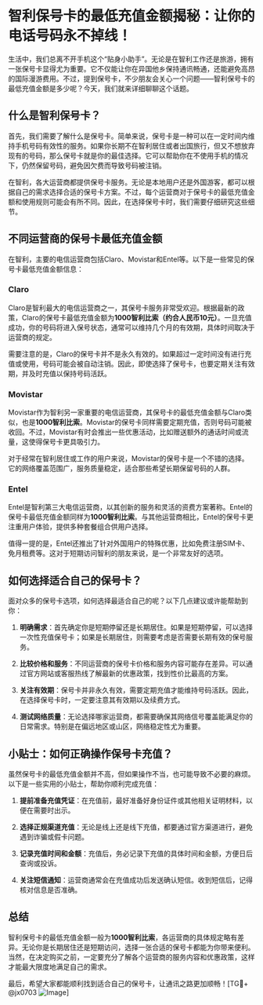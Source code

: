 # 智利保号卡的最低充值金额揭秘：让你的电话号码永不掉线！

生活中，我们总离不开手机这个“贴身小助手”。无论是在智利工作还是旅游，拥有一张保号卡显得尤为重要。它不仅能让你在异国他乡保持通讯畅通，还能避免高昂的国际漫游费用。不过，提到保号卡，不少朋友会关心一个问题——智利保号卡的最低充值金额是多少呢？今天，我们就来详细聊聊这个话题。

## 什么是智利保号卡？

首先，我们需要了解什么是保号卡。简单来说，保号卡是一种可以在一定时间内维持手机号码有效性的服务。如果你长期不在智利居住或者出国旅行，但又不想放弃现有的号码，那么保号卡就是你的最佳选择。它可以帮助你在不使用手机的情况下，仍然保留号码，避免因欠费而导致号码被注销。

在智利，各大运营商都提供保号卡服务。无论是本地用户还是外国游客，都可以根据自己的需求选择合适的保号卡方案。不过，每个运营商对于保号卡的最低充值金额和使用规则可能会有所不同。因此，在选择保号卡时，我们需要仔细研究这些细节。

## 不同运营商的保号卡最低充值金额

在智利，主要的电信运营商包括Claro、Movistar和Entel等。以下是一些常见的保号卡最低充值金额信息：

### Claro
Claro是智利最大的电信运营商之一，其保号卡服务非常受欢迎。根据最新的政策，Claro的保号卡最低充值金额为**1000智利比索（约合人民币10元）**。一旦充值成功，你的号码将进入保号状态，通常可以维持几个月的有效期，具体时间取决于运营商的规定。

需要注意的是，Claro的保号卡并不是永久有效的。如果超过一定时间没有进行充值或使用，号码可能会被自动注销。因此，即使选择了保号卡，也要定期关注有效期，并及时充值以保持号码活跃。

### Movistar
Movistar作为智利另一家重要的电信运营商，其保号卡的最低充值金额与Claro类似，也是**1000智利比索**。Movistar的保号卡同样需要定期充值，否则号码可能被收回。不过，Movistar有时会推出一些优惠活动，比如赠送额外的通话时间或流量，这使得保号卡更具吸引力。

对于经常在智利居住或工作的用户来说，Movistar的保号卡是一个不错的选择。它的网络覆盖范围广，服务质量稳定，适合那些希望长期保留号码的人群。

### Entel
Entel是智利第三大电信运营商，以其创新的服务和灵活的资费方案著称。Entel的保号卡最低充值金额同样为**1000智利比索**。与其他运营商相比，Entel的保号卡更注重用户体验，提供多种套餐组合供用户选择。

值得一提的是，Entel还推出了针对外国用户的特殊优惠，比如免费注册SIM卡、免月租费等。这对于短期访问智利的朋友来说，是一个非常友好的选项。

## 如何选择适合自己的保号卡？

面对众多的保号卡选项，如何选择最适合自己的呢？以下几点建议或许能帮助到你：

1. **明确需求**：首先确定你是短期停留还是长期居住。如果是短期停留，可以选择一次性充值保号卡；如果是长期居住，则需要考虑是否需要长期有效的保号服务。
   
2. **比较价格和服务**：不同运营商的保号卡价格和服务内容可能存在差异。可以通过官方网站或客服热线了解最新的优惠政策，找到性价比最高的方案。

3. **关注有效期**：保号卡并非永久有效，需要定期充值才能维持号码活跃。因此，在选择保号卡时，一定要注意其有效期以及续费方式。

4. **测试网络质量**：无论选择哪家运营商，都需要确保其网络信号覆盖能满足你的日常需求。特别是在偏远地区或山区，网络稳定性尤为重要。

## 小贴士：如何正确操作保号卡充值？

虽然保号卡的最低充值金额并不高，但如果操作不当，也可能导致不必要的麻烦。以下是一些实用的小贴士，帮助你顺利完成充值：

1. **提前准备充值凭证**：在充值前，最好准备好身份证件或其他相关证明材料，以便在需要时出示。

2. **选择正规渠道充值**：无论是线上还是线下充值，都要通过官方渠道进行，避免遇到诈骗或假卡问题。

3. **记录充值时间和金额**：充值后，务必记录下充值的具体时间和金额，方便日后查询或投诉。

4. **关注短信通知**：运营商通常会在充值成功后发送确认短信。收到短信后，记得核对信息是否准确。

## 总结

智利保号卡的最低充值金额一般为**1000智利比索**，各运营商的具体规定略有差异。无论你是长期居住还是短期访问，选择一张合适的保号卡都能为你带来便利。当然，在决定购买之前，一定要充分了解各个运营商的服务内容和优惠政策，这样才能最大限度地满足自己的需求。

最后，希望大家都能顺利找到适合自己的保号卡，让通讯之路更加顺畅！[TG💪+ @jx0703 ![Image](https://github.com/user-attachments/assets/dbca1d08-cadb-493c-b0ec-ad6f7a83f270)]